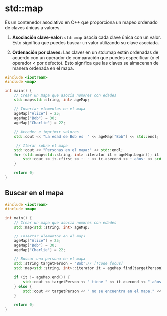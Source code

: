 # std::map

Es un contenedor asociativo en C++ que proporciona un mapeo ordenado de claves únicas a valores.

1. **Asociación clave-valor:** `std::map `asocia cada clave única con un valor. Esto significa que puedes buscar un valor utilizando su clave asociada.

2. **Ordenación por claves:** Las claves en un std::map están ordenadas de acuerdo con un operador de comparación que puedes especificar (o el operador < por defecto). Esto significa que las claves se almacenan de manera ordenada en el mapa.

```cpp
#include <iostream>
#include <map>

int main() {
    // Crear un mapa que asocia nombres con edades
    std::map<std::string, int> ageMap;

    // Insertar elementos en el mapa
    ageMap["Alice"] = 25;
    ageMap["Bob"] = 30;
    ageMap["Charlie"] = 22;

    // Acceder e imprimir valores
    std::cout << "La edad de Bob es: " << ageMap["Bob"] << std::endl;

	 // Iterar sobre el mapa
    std::cout << "Personas en el mapa:" << std::endl;
    for (std::map<std::string, int>::iterator it = ageMap.begin(); it != ageMap.end(); ++it) {
        std::cout << it->first << ": " << it->second << " años" << std::endl;
    }

    return 0;
}

```

## Buscar en el mapa

```cpp
#include <iostream>
#include <map>

int main() {
    // Crear un mapa que asocia nombres con edades
    std::map<std::string, int> ageMap;

    // Insertar elementos en el mapa
    ageMap["Alice"] = 25;
    ageMap["Bob"] = 30;
    ageMap["Charlie"] = 22;

    // Buscar una persona en el mapa
    std::string targetPerson = "Bob";// [!code focus]
    std::map<std::string, int>::iterator it = ageMap.find(targetPerson);// [!code focus]

    if (it != ageMap.end()) {
        std::cout << targetPerson << " tiene " << it->second << " años." << std::endl;
    } else {
        std::cout << targetPerson << " no se encuentra en el mapa." << std::endl;
    }

    return 0;
}

```

